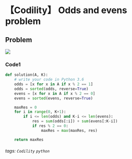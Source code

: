 # 【Codility】 Odds and evens problem

## Problem
![](https://i.imgur.com/TnZA4Ds.png)

### Code1
```python
def solution(A, K):
    # write your code in Python 3.6
    odds = [x for x in A if x % 2 == 1]
    odds = sorted(odds, reverse=True)
    evens = [x for x in A if x % 2 == 0]
    evens = sorted(evens, reverse=True)

    maxRes = 0
    for i in range(0, K+1):
        if i <= len(odds) and K-i <= len(evens):
            res = sum(odds[:i]) + sum(evens[:K-i])
            if res % 2 == 0:
                maxRes = max(maxRes, res)

    return maxRes
```

###### tags: `Codility` `python` 